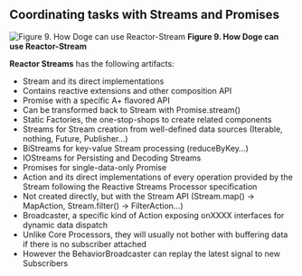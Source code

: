 
## Coordinating tasks with Streams and Promises

![Figure 9. How Doge can use Reactor-Stream](http://projectreactor.io/docs/reference/images/streams-overview.png)
**Figure 9. How Doge can use Reactor-Stream**

**Reactor Streams** has the following artifacts:

* Stream and its direct implementations
 * Contains reactive extensions and other composition API
* Promise with a specific A+ flavored API
 * Can be transformed back to Stream with Promise.stream()
* Static Factories, the one-stop-shops to create related components
 * Streams for Stream creation from well-defined data sources (Iterable, nothing, Future, Publisher…)
 * BiStreams for key-value Stream<Tuple2> processing (reduceByKey…)
 * IOStreams for Persisting and Decoding Streams
 * Promises for single-data-only Promise
* Action and its direct implementations of every operation provided by the Stream following the Reactive Streams Processor specification
 * Not created directly, but with the Stream API (Stream.map() → MapAction, Stream.filter() → FilterAction…)
* Broadcaster, a specific kind of Action exposing onXXXX interfaces for dynamic data dispatch
 * Unlike Core Processors, they will usually not bother with buffering data if there is no subscriber attached
 * However the BehaviorBroadcaster can replay the latest signal to new Subscribers

